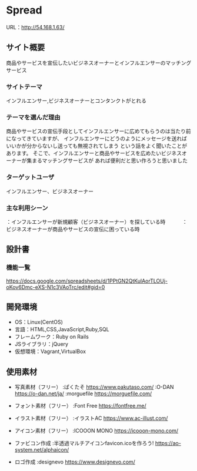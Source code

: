 # Spread
URL：http://54.168.1.63/

## サイト概要
商品やサービスを宣伝したいビジネスオーナーとインフルエンサーのマッチングサービス

### サイトテーマ
インフルエンサー,ビジネスオーナーとコンタンクトがとれる

### テーマを選んだ理由
商品やサービスの宣伝手段としてインフルエンサーに広めてもらうのは当たり前になってきていますが、
インフルエンサーにどうのようにメッセージを送ればいいかが分からないし送っても無視されてしまう
という話をよく聞いたことがあります。
そこで、インフルエンサーと商品やサービスを広めたいビジネスオーナーが集まるマッチングサービスが
あれば便利だと思い作ろうと思いました

### ターゲットユーザ
インフルエンサー、ビジネスオーナー

### 主な利用シーン
：インフルエンサーが新規顧客（ビジネスオーナー）を探している時　　　
：ビジネスオーナーが商品やサービスの宣伝に困っている時

## 設計書

### 機能一覧
https://docs.google.com/spreadsheets/d/1PPtGN2QtKulAorTLOUj-oKov6Dmc-eXS-N1c3VAoTrc/edit#gid=0

## 開発環境
- OS：Linux(CentOS)
- 言語：HTML,CSS,JavaScript,Ruby,SQL
- フレームワーク：Ruby on Rails
- JSライブラリ：jQuery
- 仮想環境：Vagrant,VirtualBox

## 使用素材
- 写真素材（フリー）
:ぱくたそ https://www.pakutaso.com/
:O-DAN https://o-dan.net/ja/
:morguefile https://morguefile.com/

- フォント素材（フリー）
:Font Free https://fontfree.me/

- イラスト素材（フリー）
:イラストAC https://www.ac-illust.com/

- アイコン素材（フリー）
:ICOOON MONO https://icooon-mono.com/

- ファビコン作成
:半透過マルチアイコンfavicon.icoを作ろう! https://ao-system.net/alphaicon/

- ロゴ作成
:designevo https://www.designevo.com/
